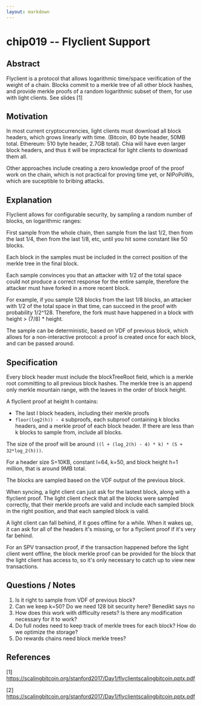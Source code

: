 ```yaml
---
layout: markdown
---
```


# chip019 -- Flyclient Support

## Abstract

Flyclient is a protocol that allows logarithmic time/space verification of the weight of a chain. Blocks commit to a merkle tree of all other block hashes, and provide merkle proofs of a random logarithmic subset of them, for use with light clients.
See slides [1]

## Motivation
In most current cryptocurrencies, light clients must download all block headers, which grows linearly with time.
(Bitcoin, 80 byte header, 50MB total. Ethereum: 510 byte header, 2.7GB total).
Chia will have even larger block headers, and thus it will be impractical for light clients to download them all.

Other approaches include creating a zero knowledge proof of the proof work on the chain, which is not practical for proving time yet, or NIPoPoWs, which are suceptible to bribing attacks.

## Explanation
Flyclient allows for configurable security, by sampling a random number of blocks, on logarithmic ranges:

First sample from the whole chain, then sample from the last 1/2, then from the last 1/4, then from the last 1/8, etc, until you hit some constant like 50 blocks.

Each block in the samples must be included in the correct position of the merkle tree in the final block.

Each sample convinces you that an attacker with 1/2 of the total space could not produce a correct response for the entire sample, therefore the attacker must have forked in a more recent block.

For example, if you sample 128 blocks from the last 1/8 blocks, an attacker with 1/2 of the total space in that time, can succeed in the proof with probability 1/2^128. Therefore, the fork must have happened in a block with height > (7/8) * height.

The sample can be deterministic, based on VDF of previous block, which allows for a non-interactive protocol: a proof is created once for each block, and can be passed around.

## Specification

Every block header must include the blockTreeRoot field, which is a merkle root committing to all previous block hashes.
The merkle tree is an append only merkle mountain range, with the leaves in the order of block height.

A flyclient proof at height h contains:
* The last l block headers, including their merkle proofs
* `floor(log2(h)) - 4` subproofs, each subproof containing k blocks headers, and a merkle proof of each block header. If there are less than k blocks to sample from, include all blocks.

The size of the proof will be around `((l + (log_2(h) - 4) * k) * (S + 32*log_2(h)))`.


For a header size S=10KB, constant l=64, k=50, and block height h=1 million, that is around 9MB total.

The blocks are sampled based on the VDF output of the previous block.

When syncing, a light client can just ask for the lastest block, along with a flyclient proof. The light client check that all the blocks were sampled correctly, that their merkle proofs are valid and include each sampled block in the right position, and that each sampled block is valid.

A light client can fall behind, if it goes offline for a while. When it wakes up, it can ask for all of the headers it's missing, or for a flyclient proof if it's very far behind.

For an SPV transaction proof, if the transaction happened before the light client went offline, the block merkle proof can be provided for the block that the light client has access to, so it's only necessary to catch up to view new transactions.

## Questions / Notes
1. Is it right to sample from VDF of previous block?
2. Can we keep k=50? Do we need 128 bit security here? Benedikt says no
3. How does this work with difficulty resets? Is there any modification necessary for it to work?
4. Do full nodes need to keep track of merkle trees for each block? How do we optimize the storage?
5. Do rewards chains need block merkle trees?

## References
[1] https://scalingbitcoin.org/stanford2017/Day1/flyclientscalingbitcoin.pptx.pdf


[2] https://scalingbitcoin.org/stanford2017/Day1/flyclientscalingbitcoin.pptx.pdf

